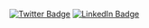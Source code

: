 
[![Twitter Badge](https://img.shields.io/badge/Twitter-Profile-informational?style=flat&logo=twitter&logoColor=white&color=1CA2F1)](https://twitter.com/denvers)
[![LinkedIn Badge](https://img.shields.io/badge/LinkedIn-Profile-informational?style=flat&logo=linkedin&logoColor=white&color=0D76A8)](https://www.linkedin.com/in/denverschouw/)

<!---
dschouw-CYF/dschouw-CYF is a ✨ special ✨ repository because its `README.md` (this file) appears on your GitHub profile.
You can click the Preview link to take a look at your changes.
--->
